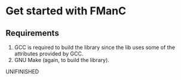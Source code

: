 # Get started with FManC

## Requirements

1.  GCC is required to build the library since the lib uses some of the attributes provided by GCC.
2.  GNU Make (again, to build the library).


UNIFINISHED
<!----

extra_css:
  - stylesheets/syntax.css
markdown_extensions:
  - pymdownx.highlight:
      anchor_linenums: true
      auto_title: true
  - pymdownx.superfences

---->